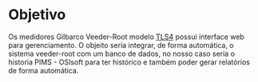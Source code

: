 # Objetivo

Os medidores Gilbarco Veeder-Root modelo [TLS4](https://www.gilbarco.com/br/produtos/medicao-e-monitoramento/tls4) possui interface web para gerenciamento.
O objeito seria integrar, de forma automática, o sistema veeder-root com um banco de dados, no nosso caso seria o historia PIMS - OSIsoft para ter histórico e também poder gerar relatórios de forma automática.


 
